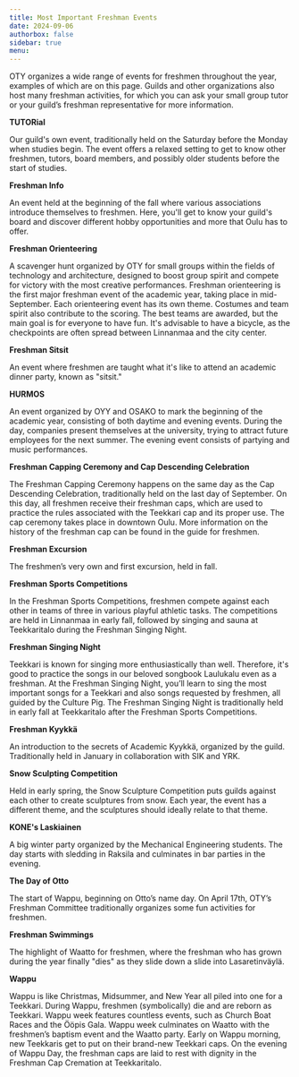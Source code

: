 ```yaml
---
title: Most Important Freshman Events
date: 2024-09-06
authorbox: false
sidebar: true
menu:
---
```



OTY organizes a wide range of events for freshmen throughout the year, examples of which are on this page. Guilds and other organizations also host many freshman activities, for which you can ask your small group tutor or your guild’s freshman representative for more information.

**TUTORial**

Our guild's own event, traditionally held on the Saturday before the Monday when studies begin. The event offers a relaxed setting to get to know other freshmen, tutors, board members, and possibly older students before the start of studies.

**Freshman Info**

An event held at the beginning of the fall where various associations introduce themselves to freshmen. Here, you'll get to know your guild's board and discover different hobby opportunities and more that Oulu has to offer.

**Freshman Orienteering**

A scavenger hunt organized by OTY for small groups within the fields of technology and architecture, designed to boost group spirit and compete for victory with the most creative performances. Freshman orienteering is the first major freshman event of the academic year, taking place in mid-September. Each orienteering event has its own theme. Costumes and team spirit also contribute to the scoring. The best teams are awarded, but the main goal is for everyone to have fun. It's advisable to have a bicycle, as the checkpoints are often spread between Linnanmaa and the city center.

**Freshman Sitsit**

An event where freshmen are taught what it's like to attend an academic dinner party, known as "sitsit."

**HURMOS**

An event organized by OYY and OSAKO to mark the beginning of the academic year, consisting of both daytime and evening events. During the day, companies present themselves at the university, trying to attract future employees for the next summer. The evening event consists of partying and music performances.

**Freshman Capping Ceremony and Cap Descending Celebration**

The Freshman Capping Ceremony happens on the same day as the Cap Descending Celebration, traditionally held on the last day of September. On this day, all freshmen receive their freshman caps, which are used to practice the rules associated with the Teekkari cap and its proper use. The cap ceremony takes place in downtown Oulu. More information on the history of the freshman cap can be found in the guide for freshmen.

**Freshman Excursion**

The freshmen’s very own and first excursion, held in fall.

**Freshman Sports Competitions**

In the Freshman Sports Competitions, freshmen compete against each other in teams of three in various playful athletic tasks. The competitions are held in Linnanmaa in early fall, followed by singing and sauna at Teekkaritalo during the Freshman Singing Night.

**Freshman Singing Night**

Teekkari is known for singing more enthusiastically than well. Therefore, it's good to practice the songs in our beloved songbook Laulukalu even as a freshman. At the Freshman Singing Night, you’ll learn to sing the most important songs for a Teekkari and also songs requested by freshmen, all guided by the Culture Pig. The Freshman Singing Night is traditionally held in early fall at Teekkaritalo after the Freshman Sports Competitions.

**Freshman Kyykkä**

An introduction to the secrets of Academic Kyykkä, organized by the guild. Traditionally held in January in collaboration with SIK and YRK.

**Snow Sculpting Competition**

Held in early spring, the Snow Sculpture Competition puts guilds against each other to create sculptures from snow. Each year, the event has a different theme, and the sculptures should ideally relate to that theme.

**KONE's Laskiainen**

A big winter party organized by the Mechanical Engineering students. The day starts with sledding in Raksila and culminates in bar parties in the evening.

**The Day of Otto**

The start of Wappu, beginning on Otto’s name day. On April 17th, OTY’s Freshman Committee traditionally organizes some fun activities for freshmen.

**Freshman Swimmings**

The highlight of Waatto for freshmen, where the freshman who has grown during the year finally "dies" as they slide down a slide into Lasaretinväylä.

**Wappu**

Wappu is like Christmas, Midsummer, and New Year all piled into one for a Teekkari. During Wappu, freshmen (symbolically) die and are reborn as Teekkari. Wappu week features countless events, such as Church Boat Races and the Ööpis Gala. Wappu week culminates on Waatto with the freshmen’s baptism event and the Waatto party. Early on Wappu morning, new Teekkaris get to put on their brand-new Teekkari caps. On the evening of Wappu Day, the freshman caps are laid to rest with dignity in the Freshman Cap Cremation at Teekkaritalo.

